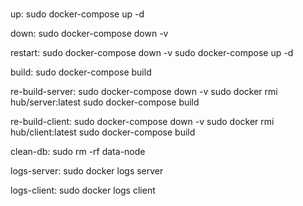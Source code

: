 #

up:
	sudo docker-compose up -d

down:
	sudo docker-compose down -v

restart:
	sudo docker-compose down -v
	sudo docker-compose up -d

build:
	sudo docker-compose build

re-build-server:
	sudo docker-compose down -v
	sudo docker rmi hub/server:latest
	sudo docker-compose build

re-build-client:
	sudo docker-compose down -v
	sudo docker rmi hub/client:latest
	sudo docker-compose build

clean-db:
	sudo rm -rf data-node

logs-server:
	sudo docker logs server

logs-client:
	sudo docker logs client
